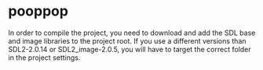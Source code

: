 # pooppop

In order to compile the project, you need to download and add the SDL base and image libraries to the project root.
If you use a different versions than SDL2-2.0.14 or SDL2_image-2.0.5, you will have to target the correct folder in the project settings.